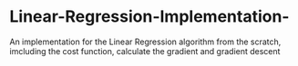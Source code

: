 # Linear-Regression-Implementation-
An implementation for the Linear Regression algorithm from the scratch, imcluding the cost function, calculate the gradient and gradient descent

